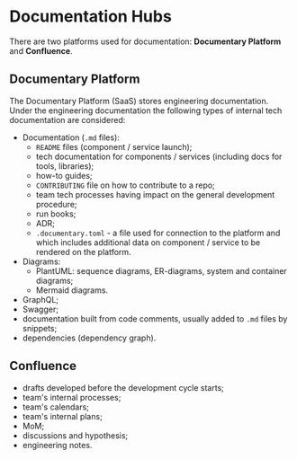 # Documentation Hubs

There are two platforms used for documentation: **Documentary Platform** and **Confluence**.


## Documentary Platform

The Documentary Platform (SaaS) stores engineering documentation. Under the engineering documentation the following types of internal tech documentation are considered:

* Documentation (`.md` files):
    * `README` files (component / service launch);
    * tech documentation for components / services (including docs for tools, libraries);
    * how-to guides;
    * `CONTRIBUTING` file on how to contribute to a repo;
    * team tech processes having impact on the general development procedure;
    * run books;
    * ADR;
    * `.documentary.toml` - a file used for connection to the platform and which includes additional data on component / service to be rendered on the platform.
* Diagrams:
    * PlantUML: sequence diagrams, ER-diagrams, system and container diagrams;
    * Mermaid diagrams.
* GraphQL;
* Swagger;
* documentation built from code comments, usually added to `.md` files by snippets;
* dependencies (dependency graph).


## Confluence

* drafts developed before the development cycle starts;
* team's internal processes;
* team's calendars;
* team's internal plans;
* MoM;
* discussions and hypothesis;
* engineering notes.